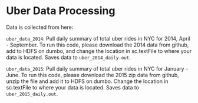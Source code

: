 # Uber Data Processing

Data is collected from here:


`uber_data_2014`: Pull daily summary of total uber rides in NYC for 2014, April - September.
To run this code, please download the 2014 data from github, add to HDFS on dumbo, and change the location in sc.textFile to where your data is located. Saves data to `uber_2014_daily.out`.

`uber_data_2015`: Pull daily summary of total uber rides in NYC for January - June.
To run this code, please download the 2015 zip data from github, unzip the file and add it to HDFS on dumbo. Change the location in sc.textFile to where your data is located. Saves data to `uber_2015_daily.out`.